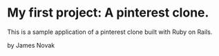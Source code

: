 # My first project: A pinterest clone.

This is a sample application of a pinterest clone built with Ruby on Rails.

by James Novak